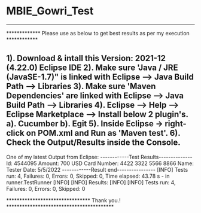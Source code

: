 # MBIE_Gowri_Test
-----------------

************* Please use as below to get best results as per my execution ************

1). Download & intall this Version: 2021-12 (4.22.0) Eclipse IDE
2). Make sure 'Java / JRE (JavaSE-1.7)" is linked with Eclipse --> Java Build Path --> Libraries
3). Make sure 'Maven Dependencies' are linked with Eclipse --> Java Build Path --> Libraries
4). Eclipse --> Help --> Eclipse Marketplace --> Install below 2 plugin's.
    a). Cucumber
    b). Egit
5). Inside Eclipse -> right-click on POM.xml and Run as 'Maven test'.
6). Check the Output/Results inside the Console.
---------------------------------------------------------------------------------------

One of my latest Output from Eclipse:
------------Test Results--------------
Id: 4544095
Amount: 700 USD
Card Number: 4422 3322 5566 8866
Name: Tester
Date: 5/5/2022
------------Result end----------------
[INFO] Tests run: 4, Failures: 0, Errors: 0, Skipped: 0, Time elapsed: 43.78 s - in runner.TestRunner
[INFO] 
[INFO] Results:
[INFO] 
[INFO] Tests run: 4, Failures: 0, Errors: 0, Skipped: 0


******************************** Thank you.! *****************************************
